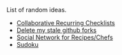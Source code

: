 List of random ideas.

  - [Collaborative Recurring Checklists](collaborative-checklists.md)
  - [Delete my stale github forks](github-fork-cleaner.md)
  - [Social Network for Recipes/Chefs](recipe-network.md)
  - [Sudoku](sudoku.md)
